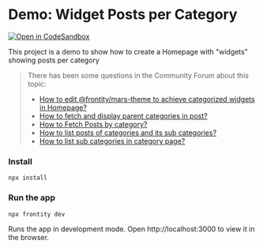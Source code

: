 # Demo: Widget Posts per Category

[![Open in CodeSandbox](https://img.shields.io/badge/Open%20in-CodeSandbox-blue?style=flat-square&logo=codesandbox)](https://githubbox.com/frontity-demos/frontity-examples/tree/master/homepage-categories-widgets)

This project is a demo to show how to create a Homepage with "widgets" showing posts per category

> There has been some questions in the Community Forum about this topic: 
> - [How to edit @frontity/mars-theme to achieve categorized widgets in Homepage?](https://community.frontity.org/t/how-to-edit-frontity-mars-theme-to-achieve-categorized-widgets-in-homepage/1709/19?u=juanma)
> - [How to fetch and display parent categories in post?](https://community.frontity.org/t/how-to-fetch-and-display-parent-categories-in-post/1202)
> - [How to Fetch Posts by category?](https://community.frontity.org/t/how-to-fetch-posts-by-category/1777)
> - [How to list posts of categories and its sub categories?](https://community.frontity.org/t/how-to-list-posts-of-categories-and-its-sub-categories/572)
> - [How to list sub categories in category page?](https://community.frontity.org/t/how-to-list-sub-categories-in-category-page/2621/4)


### Install

```
npx install
```

### Run the app

```
npx frontity dev
```

Runs the app in development mode. Open http://localhost:3000 to view it in the browser.

